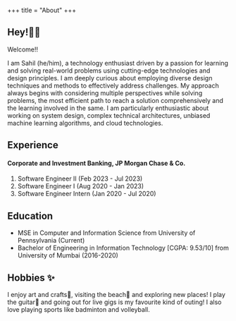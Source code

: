+++
title = "About"
+++

## Hey!👋🏽

Welcome!!

I am Sahil (he/him), a technology enthusiast driven by a passion for learning and solving real-world problems using cutting-edge technologies and design principles. I am deeply curious about employing diverse design techniques and methods to effectively address challenges. My approach always begins with considering multiple perspectives while solving problems, the most efficient path to reach a solution comprehensively and the learning involved in the same. I am particularly enthusiastic about working on system design, complex technical architectures, unbiased machine learning algorithms, and cloud technologies.


## Experience
#### Corporate and Investment Banking, JP Morgan Chase & Co.
1. Software Engineer II             (Feb 2023 - Jul 2023)
2. Software Engineer I              (Aug 2020 - Jan 2023)
3. Software Engineer Intern         (Jan 2020 - Jul 2020)


## Education
- MSE in Computer and Information Science from University of Pennsylvania (Current)
- Bachelor of Engineering in Information Technology [CGPA: 9.53/10] from University of Mumbai (2016-2020)


## Hobbies ✨

I enjoy art and crafts🎨, visiting the beach🌊 and exploring new places! I play the guitar🎸 and going out for live gigs is my favourite kind of outing! I also love playing sports like badminton and volleyball.





